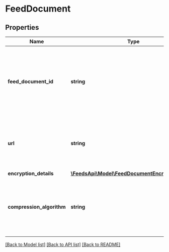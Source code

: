 # FeedDocument

## Properties
Name | Type | Description | Notes
------------ | ------------- | ------------- | -------------
**feed_document_id** | **string** | The identifier for the feed document. This identifier is unique only in combination with a seller ID. | 
**url** | **string** | A presigned URL for the feed document. This URL expires after 5 minutes. | 
**encryption_details** | [**\FeedsApi\Model\FeedDocumentEncryptionDetails**](FeedDocumentEncryptionDetails.md) |  | 
**compression_algorithm** | **string** | If present, the feed document contents are compressed using the indicated algorithm. | [optional] 

[[Back to Model list]](../README.md#documentation-for-models) [[Back to API list]](../README.md#documentation-for-api-endpoints) [[Back to README]](../README.md)


